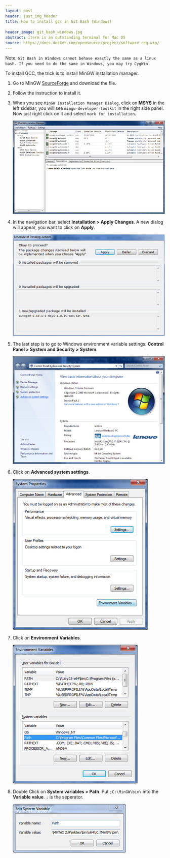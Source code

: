 ```yaml
---
layout: post
header: just_img_header
title: How to install gcc in Git Bash (Windows)

header_image: git_bash_windows.jpg
abstract: iterm is an outstanding terminal for Mac OS
source: https://docs.docker.com/opensource/project/software-req-win/
---
```


<span class="label label-danger"> Note: </span> `Git Bash in Windows cannot behave exactly the same as a linux bash. If you need to do the same in Windows, you may try CygWin.`

To install GCC, the trick is to install MinGW installation manager. 

1. Go to MinGW [SourceForge](http://sourceforge.net/projects/mingw/) and download the file.

2. Follow the instruction to install it.

3. When you see `MinGW Installation Manager Dialog`, click on **MSYS** in the left sidebar, you will see `mingw-developer-toolkit` in the right side panel. Now just right click on it and select `mark for installation`. 


	![dialog](/image/tutorials/minGW_manager.png)


4. In the navigation bar, select **Installation > Apply Changes**. A new dialog will appear, you want to click on **Apply**.


	![dialog2](/image/tutorials/apply_changes.png)

5. The last step is to go to Windows environment variable settings: **Control Panel > System and Security > System**. 


	![dialog3](/image/tutorials/windows_var.png) 



6. Click on **Advanced system settings**.

	![dialog3](/image/tutorials/windows_PATH.png)



7. Click on **Environment Variables**. 

	![dialog3](/image/tutorials/windows_env_var.png)

8. Double Click on **System variables > Path**. Put `;C:\MinGW\bin\` into the **Variable value**. `;` is the seperator. 


	![dialog3](/image/tutorials/windows_edit_var.png)

